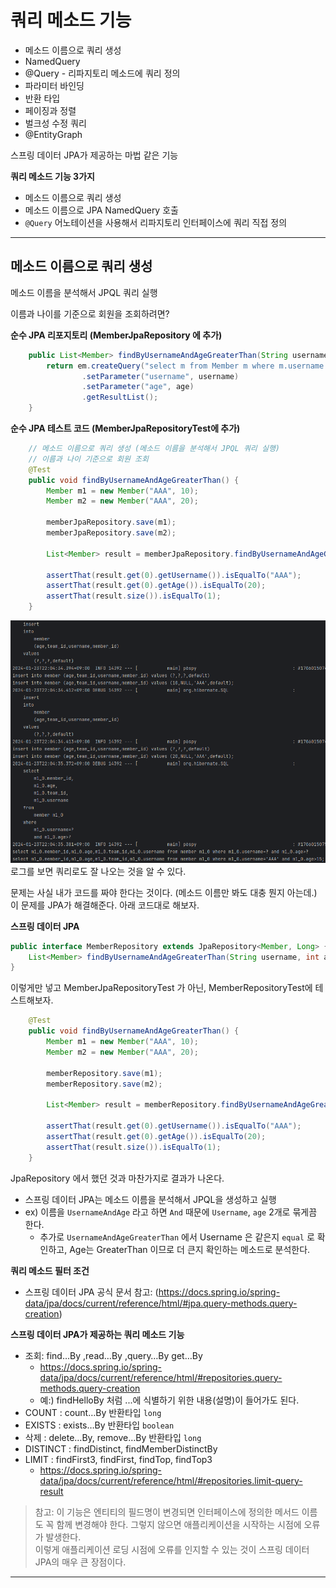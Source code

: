 # 쿼리 메소드 기능

- 메소드 이름으로 쿼리 생성
- NamedQuery
- @Query - 리파지토리 메소드에 쿼리 정의
- 파라미터 바인딩
- 반환 타입
- 페이징과 정렬
- 벌크성 수정 쿼리
- @EntityGraph

스프링 데이터 JPA가 제공하는 마법 같은 기능

**쿼리 메소드 기능 3가지**  
- 메소드 이름으로 쿼리 생성
- 메소드 이름으로 JPA NamedQuery 호출
- `@Query` 어노테이션을 사용해서 리파지토리 인터페이스에 쿼리 직접 정의

---
## 메소드 이름으로 쿼리 생성
메소드 이름을 분석해서 JPQL 쿼리 실행  

이름과 나이를 기준으로 회원을 조회하려면?  

**순수 JPA 리포지토리 (MemberJpaRepository 에 추가)**
```java
    public List<Member> findByUsernameAndAgeGreaterThan(String username, int age) {
        return em.createQuery("select m from Member m where m.username = :username and m.age > :age")
                .setParameter("username", username)
                .setParameter("age", age)
                .getResultList();
    }
```

**순수 JPA 테스트 코드 (MemberJpaRepositoryTest에 추가)**
```java
    // 메소드 이름으로 쿼리 생성 (메소드 이름을 분석해서 JPQL 쿼리 실행)
    // 이름과 나이 기준으로 회원 조회
    @Test
    public void findByUsernameAndAgeGreaterThan() {
        Member m1 = new Member("AAA", 10);
        Member m2 = new Member("AAA", 20);

        memberJpaRepository.save(m1);
        memberJpaRepository.save(m2);

        List<Member> result = memberJpaRepository.findByUsernameAndAgeGreaterThan("AAA", 15);

        assertThat(result.get(0).getUsername()).isEqualTo("AAA");
        assertThat(result.get(0).getAge()).isEqualTo(20);
        assertThat(result.size()).isEqualTo(1);
    }
```

![img.png](image/section4/img.png)  
로그를 보면 쿼리로도 잘 나오는 것을 알 수 있다.  

문제는 사실 내가 코드를 짜야 한다는 것이다. (메소드 이름만 봐도 대충 뭔지 아는데.)  
이 문제를 JPA가 해결해준다. 아래 코드대로 해보자.

**스프링 데이터 JPA**
```java
public interface MemberRepository extends JpaRepository<Member, Long> {
    List<Member> findByUsernameAndAgeGreaterThan(String username, int age);
}
```
이렇게만 넣고 MemberJpaRepositoryTest 가 아닌, MemberRepositoryTest에 테스트해보자.  

```java
    @Test
    public void findByUsernameAndAgeGreaterThan() {
        Member m1 = new Member("AAA", 10);
        Member m2 = new Member("AAA", 20);

        memberRepository.save(m1);
        memberRepository.save(m2);

        List<Member> result = memberRepository.findByUsernameAndAgeGreaterThan("AAA", 15);

        assertThat(result.get(0).getUsername()).isEqualTo("AAA");
        assertThat(result.get(0).getAge()).isEqualTo(20);
        assertThat(result.size()).isEqualTo(1);
    }
```

JpaRepository 에서 했던 것과 마찬가지로 결과가 나온다.
- 스프링 데이터 JPA는 메소드 이름을 분석해서 JPQL을 생성하고 실행
- ex) 이름을 `UsernameAndAge` 라고 하면 `And` 때문에 `Username`, `age` 2개로 묶게끔 한다.
  - 추가로 `UsernameAndAgeGreaterThan` 에서 Username 은 같은지 `equal` 로 확인하고, Age는 GreaterThan 이므로 더 큰지 확인하는 메소드로 분석한다.

**쿼리 메소드 필터 조건**
- 스프링 데이터 JPA 공식 문서 참고: (https://docs.spring.io/spring-data/jpa/docs/current/reference/html/#jpa.query-methods.query-creation)

**스프링 데이터 JPA가 제공하는 쿼리 메소드 기능**
- 조회: find…By ,read…By ,query…By get…By
  - https://docs.spring.io/spring-data/jpa/docs/current/reference/html/#repositories.query-methods.query-creation
  - 예:) findHelloBy 처럼 ...에 식별하기 위한 내용(설명)이 들어가도 된다.
- COUNT : count…By 반환타입 `long`
- EXISTS : exists…By 반환타입 `boolean` 
- 삭제 : delete…By, remove…By 반환타입 `long` 
- DISTINCT : findDistinct, findMemberDistinctBy 
- LIMIT : findFirst3, findFirst, findTop, findTop3
  - https://docs.spring.io/spring-data/jpa/docs/current/reference/html/#repositories.limit-query-result

> 참고: 이 기능은 엔티티의 필드명이 변경되면 인터페이스에 정의한 메서드 이름도 꼭 함께 변경해야 한다. 그렇지 않으면 애플리케이션을 시작하는 시점에 오류가 발생한다.  
> 이렇게 애플리케이션 로딩 시점에 오류를 인지할 수 있는 것이 스프링 데이터 JPA의 매우 큰 장점이다.  

---